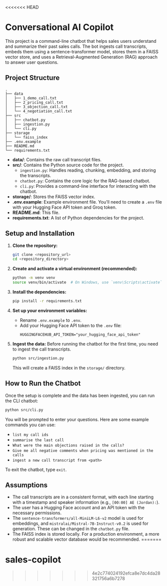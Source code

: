 <<<<<<< HEAD
# Conversational AI Copilot

This project is a command-line chatbot that helps sales users understand and summarize their past sales calls. The bot ingests call transcripts, embeds them using a sentence-transformer model, stores them in a FAISS vector store, and uses a Retrieval-Augmented Generation (RAG) approach to answer user questions.

## Project Structure

```
.
├── data
│   ├── 1_demo_call.txt
│   ├── 2_pricing_call.txt
│   ├── 3_objection_call.txt
│   └── 4_negotiation_call.txt
├── src
│   ├── chatbot.py
│   ├── ingestion.py
│   └── cli.py
├── storage
│   └── faiss_index
├── .env.example
├── README.md
└── requirements.txt
```



- **data/**: Contains the raw call transcript files.
- **src/**: Contains the Python source code for the project.
  - `ingestion.py`: Handles reading, chunking, embedding, and storing the transcripts.
  - `chatbot.py`: Contains the core logic for the RAG-based chatbot.
  - `cli.py`: Provides a command-line interface for interacting with the chatbot.
- **storage/**: Stores the FAISS vector index.
- **.env.example**: Example environment file. You'll need to create a `.env` file with your Hugging Face API token and Groq token.
- **README.md**: This file.
- **requirements.txt**: A list of Python dependencies for the project.

## Setup and Installation

1.  **Clone the repository:**
    ```bash
    git clone <repository_url>
    cd <repository_directory>
    ```

2.  **Create and activate a virtual environment (recommended):**
    ```bash
    python -m venv venv
    source venv/bin/activate  # On Windows, use `venv\Scripts\activate`
    ```

3.  **Install the dependencies:**
    ```bash
    pip install -r requirements.txt
    ```

4.  **Set up your environment variables:**
    - Rename `.env.example` to `.env`.
    - Add your Hugging Face API token to the `.env` file:
      ```
      HUGGINGFACEHUB_API_TOKEN="your_hugging_face_api_token"
      ```

5.  **Ingest the data:**
    Before running the chatbot for the first time, you need to ingest the call transcripts.
    ```bash
    python src/ingestion.py
    ```
    This will create a FAISS index in the `storage/` directory.

## How to Run the Chatbot

Once the setup is complete and the data has been ingested, you can run the CLI chatbot:

```bash
python src/cli.py
```

You will be prompted to enter your questions. Here are some example commands you can use:

-   `list my call ids`
-   `summarise the last call`
-   `What were the main objections raised in the calls?`
-   `Give me all negative comments when pricing was mentioned in the calls`
-   `ingest a new call transcript from <path>`

To exit the chatbot, type `exit`.

## Assumptions

-   The call transcripts are in a consistent format, with each line starting with a timestamp and speaker information (e.g., `[00:00] AE (Jordan):`).
-   The user has a Hugging Face account and an API token with the necessary permissions.
-   The `sentence-transformers/all-MiniLM-L6-v2` model is used for embeddings, and `mistralai/Mistral-7B-Instruct-v0.2` is used for generation. These can be changed in the `chatbot.py` file.
-   The FAISS index is stored locally. For a production environment, a more robust and scalable vector database would be recommended.
=======
# sales-copilot
>>>>>>> 4e2c774024192efca8e7dc4da28321756a6b7278
